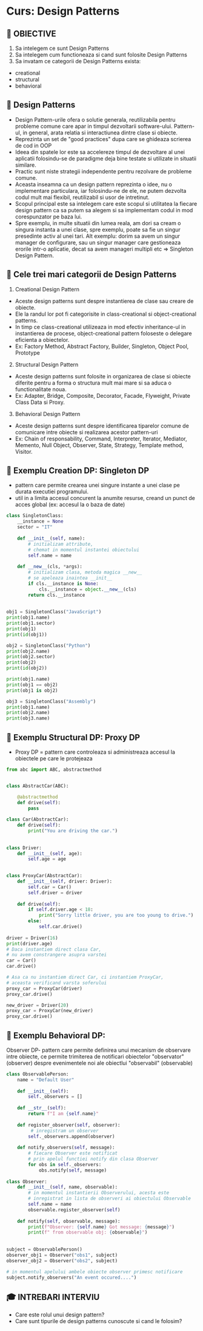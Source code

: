 # Curs: Design Patterns

## 📝 OBIECTIVE
1. Sa intelegem ce sunt Design Patterns
2. Sa intelegem cum functioneaza si cand sunt folosite Design Patterns
3. Sa invatam ce categorii de Design Patterns exista:
- creational
- structural
- behavioral

## 📌 Design Patterns
- Design Pattern-urile ofera o solutie generala, reutilizabila pentru probleme comune
care apar in timpul dezvoltarii software-ului.
Pattern-ul, in general, arata relatia si interactiunea dintre clase
si obiecte.
- Reprezinta un set de "good practices" dupa care se ghideaza scrierea
de cod in OOP
- Ideea din spatele lor este sa accelereze timpul de dezvoltare
al unei aplicatii folosindu-se de paradigme deja bine testate si
utilizate in situatii similare.
- Practic sunt niste strategii independente pentru rezolvare de probleme
comune.
- Aceasta inseamna ca un design pattern reprezinta o idee, nu o
implementare particulara, iar folosindu-ne de ele, ne putem dezvolta
codul mult mai flexibil, reutilizabil si usor de intretinut.
- Scopul principal este sa intelegem care este scopul si utilitatea
la fiecare design pattern ca sa putem sa alegem si sa implementam codul in mod
corespunzator pe baza lui.
- Spre exemplu, in multe situatii din lumea reala, am dori sa cream
o singura instanta a unei clase, spre exemplu, poate sa fie un singur
presedinte activ al unei tari. Alt exemplu: dorim sa avem un singur manager de
configurare, sau un singur manager care gestioneaza erorile intr-o aplicatie,
decat sa avem manageri multipli etc => Singleton Design Pattern.

## 📌 Cele trei mari categorii de Design Patterns
1. Creational Design Pattern
- Aceste design patterns sunt despre instantierea de clase sau
creare de obiecte.
- Ele la randul lor pot fi categorisite in class-creational si
object-creational patterns.
- In timp ce class-creational utilizeaza in mod efectiv inheritance-ul
in instantierea de procese, object-creational pattern foloseste o delegare
eficienta a obiectelor.
- Ex: Factory Method, Abstract Factory, Builder, Singleton, Object Pool,
Prototype

2. Structural Design Pattern
- Aceste design patterns sunt folosite in organizarea de clase
si obiecte diferite pentru a forma o structura mult mai mare si sa
aduca o functionalitate noua.
- Ex: Adapter, Bridge, Composite, Decorator, Facade, Flyweight,
Private Class Data si Proxy.

3. Behavioral Design Pattern
- Aceste design patterns sunt despre identificarea tiparelor comune
de comunicare intre obiecte si realizarea acestor pattern-uri
- Ex: Chain of responsability, Command, Interpreter, Iterator,
Mediator, Memento, Null Object, Observer, State, Strategy, Template method,
Visitor.

## 📌 Exemplu Creation DP: Singleton DP
- pattern care permite crearea unei singure instante
a unei clase pe durata executiei programului.
- util in a limita accesul concurent la anumite resurse,
creand un punct de acces global (ex: accesul la o baza de date)

```python
class SingletonClass:
    __instance = None
    sector = "IT"
    
    def __init__(self, name):  
        # initializam attribute,
        # chemat in momentul instantei obiectului
        self.name = name
        
    def __new__(cls, *args):    
        # initializam clasa, metoda magica __new__
        # se apeleaza inaintea __init__
        if cls.__instance is None:
            cls.__instance = object.__new__(cls)
        return cls.__instance
    
    
obj1 = SingletonClass("JavaScript")
print(obj1.name)
print(obj1.sector)
print(obj1)
print(id(obj1))

obj2 = SingletonClass("Python")
print(obj2.name)
print(obj2.sector)
print(obj2)
print(id(obj2))

print(obj1.name)
print(obj1 == obj2)
print(obj1 is obj2)

obj3 = SingletonClass("Assembly")
print(obj1.name)
print(obj2.name)
print(obj3.name)
```

## 📌 Exemplu Structural DP: Proxy DP

- Proxy DP = pattern care controleaza si administreaza accesul
la obiectele pe care le protejeaza

```python
from abc import ABC, abstractmethod


class AbstractCar(ABC):

    @abstractmethod
    def drive(self):
        pass   
    
class Car(AbstractCar):
    def drive(self):
        print("You are driving the car.")
        
        
class Driver:
    def __init__(self, age):
        self.age = age
        

class ProxyCar(AbstractCar):
    def __init__(self, driver: Driver):
        self.car = Car()
        self.driver = driver
        
    def drive(self):
        if self.driver.age < 18:
            print("Sorry little driver, you are too young to drive.")
        else:
            self.car.drive()
            
driver = Driver(16)
print(driver.age)
# Daca instantiem direct clasa Car, 
# nu avem constrangere asupra varstei
car = Car()   
car.drive()

# Asa ca nu instantiem direct Car, ci instantiem ProxyCar, 
# aceasta verificand varsta soferului
proxy_car = ProxyCar(driver) 
proxy_car.drive()

new_driver = Driver(20)
proxy_car = ProxyCar(new_driver)
proxy_car.drive()
```

## 📌 Exemplu Behavioral DP: 
Observer DP- pattern care permite definirea unui mecanism de observare intre obiecte,
ce permite trimiterea de notificari obiectelor "observator" (observer)
despre evenimentele noi ale obiectlui "observabil" (observable)

```python
class ObservablePerson:
    name = "Default User"
    
    def __init__(self):
        self._observers = []
    
    def __str__(self):
        return f"I am {self.name}"
    
    def register_observer(self, observer):
         # inregistram un observer
        self._observers.append(observer) 
        
    def notify_observers(self, message):
        # fiecare Observer este notificat
        # prin apelul functiei notify din clasa Observer
        for obs in self._observers:    
            obs.notify(self, message)       
        
class Observer:
    def __init__(self, name, observable):
        # in momentul instantierii Observerului, acesta este 
        # inregistrat in lista de observeri ai obiectului Observable
        self.name = name
        observable.register_observer(self)  
        
    def notify(self, observable, message):
        print(f"Observer: {self.name} Got message: {message}")
        print(f" from observable obj: {observable}")
        
        
subject = ObservablePerson()
observer_obj1 = Observer("obs1", subject)
observer_obj2 = Observer("obs2", subject)

# in momentul apelului ambele obiecte observer primesc notificare
subject.notify_observers("An event occured....")  
```

##  🎓 INTREBARI INTERVIU
- Care este rolul unui design pattern?
- Care sunt tipurile de design patterns cunoscute si cand le folosim?




